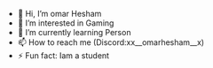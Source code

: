 - 👋 Hi, I’m omar Hesham
- 👀 I’m interested in Gaming
- 🌱 I’m currently learning Person
- 📫 How to reach me (Discord:xx__omarhesham__x)
- ⚡ Fun fact: Iam a student

<!---
omarHesham259/omarHesham259 is a ✨ special ✨ repository because its `README.md` (this file) appears on your GitHub profile.
You can click the Preview link to take a look at your changes.
--->
